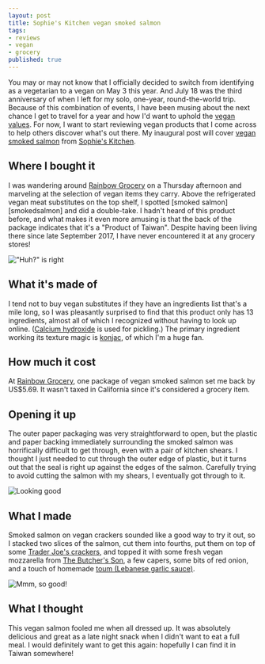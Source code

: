 ```yaml
---
layout: post
title: Sophie's Kitchen vegan smoked salmon
tags:
- reviews
- vegan
- grocery
published: true
---
```

You may or may not know that I officially decided to switch from identifying as a vegetarian to a vegan on May 3 this year. And July 18 was the third anniversary of when I left for my solo, one-year, round-the-world trip. Because of this combination of events, I have been musing about the next chance I get to travel for a year and how I'd want to uphold the [vegan values](https://www.vegansociety.com/go-vegan/definition-veganism). For now, I want to start reviewing vegan products that I come across to help others discover what's out there. My inaugural post will cover [vegan smoked salmon][salmon] from [Sophie's Kitchen][sophies].

<!--more-->

## Where I bought it

I was wandering around [Rainbow Grocery][rainbow] on a Thursday afternoon and marveling at the selection of vegan items they carry. Above the refrigerated vegan meat substitutes on the top shelf, I spotted [smoked salmon][smokedsalmon] and did a double-take. I hadn't heard of this product before, and what makes it even more amusing is that the back of the package indicates that it's a "Product of Taiwan". Despite having been living there since late September 2017, I have never encountered it at any grocery stores!

!["Huh?" is right]({{site.baseurl}}/images/2019/07/20/packaging.jpg)

## What it's made of

I tend not to buy vegan substitutes if they have an ingredients list that's a mile long, so I was pleasantly surprised to find that this product only has 13 ingredients, almost all of which I recognized without having to look up online. ([Calcium hydroxide](https://en.wikipedia.org/wiki/Calcium_hydroxide#Food_industry) is used for pickling.) The primary ingredient working its texture magic is [konjac](https://en.wikipedia.org/wiki/Konjac), of which I'm a huge fan.

## How much it cost

At [Rainbow Grocery][rainbow], one package of vegan smoked salmon set me back by US$5.69. It wasn't taxed in California since it's considered a grocery item.

## Opening it up

The outer paper packaging was very straightforward to open, but the plastic and paper backing immediately surrounding the smoked salmon was horrifically difficult to get through, even with a pair of kitchen shears. I thought I just needed to cut through the outer edge of plastic, but it turns out that the seal is right up against the edges of the salmon. Carefully trying to avoid cutting the salmon with my shears, I eventually got through to it.

![Looking good]({{site.baseurl}}/images/2019/07/20/salmon.jpg)

## What I made

Smoked salmon on vegan crackers sounded like a good way to try it out, so I stacked two slices of the salmon, cut them into fourths, put them on top of some [Trader Joe's crackers](https://www.traderjoes.com/fearlessflyer/article/4505), and topped it with some fresh vegan mozzarella from [The Butcher's Son](http://www.thebutchersveganson.com/), a few capers, some bits of red onion, and a touch of homemade [toum (Lebanese garlic sauce)](https://www.seriouseats.com/recipes/2018/01/toum.html).

![Mmm, so good!]({{site.baseurl}}/images/2019/07/20/crackers.jpg)

## What I thought

This vegan salmon fooled me when all dressed up. It was absolutely delicious and great as a late night snack when I didn't want to eat a full meal. I would definitely want to get this again: hopefully I can find it in Taiwan somewhere!

[rainbow]: https://www.rainbow.coop/
[salmon]: https://www.sophieskitchen.com/smokedsalmon
[sophies]: https://www.sophieskitchen.com/
